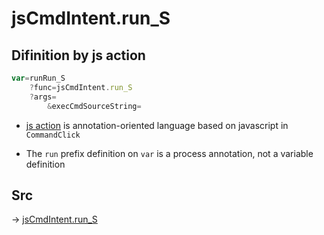 # jsCmdIntent.run_S

## Difinition by js action

```js.js
var=runRun_S
	?func=jsCmdIntent.run_S
	?args=
		&execCmdSourceString=
```

- [js action](#) is annotation-oriented language based on javascript in `CommandClick`

- The `run` prefix definition on `var` is a process annotation, not a variable definition

## Src

-> [jsCmdIntent.run_S](https://github.com/puutaro/CommandClick/blob/master/app/src/main/java/com/puutaro/commandclick/fragment_lib/terminal_fragment/js_interface/JsCmdIntent.kt#L18)


